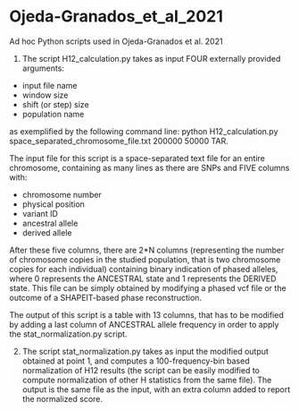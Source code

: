 # Ojeda-Granados_et_al_2021
Ad hoc Python scripts used in Ojeda-Granados et al. 2021

1) The script H12_calculation.py takes as input FOUR externally provided arguments:
 - input file name
 - window size
 - shift (or step) size
 - population name

as exemplified by the following command line:
python H12_calculation.py space_separated_chromosome_file.txt 200000 50000 TAR.


The input file for this script is a space-separated text file for an entire chromosome, containing as many lines as there are SNPs and FIVE columns with:
- chromosome number
- physical position
- variant ID
- ancestral allele
- derived allele
  
After these five columns, there are 2*N columns (representing the number of chromosome copies in the studied population, that is two chromosome copies for each individual) containing binary indication of phased alleles, where 0 represents the ANCESTRAL state and 1 represents the DERIVED state. This file can be simply obtained by modifying a phased vcf file or the outcome of a SHAPEIT-based phase reconstruction.

The output of this script is a table with 13 columns, that has to be modified by adding a last column of ANCESTRAL allele frequency in order to apply the stat_normalization.py script.

2) The script stat_normalization.py takes as input the modified output obtained at point 1, and computes a 100-frequency-bin based normalization of H12 results (the script can be easily modified to compute normalization of other H statistics from the same file). The output is the same file as the input, with an extra column added to report the normalized score.

